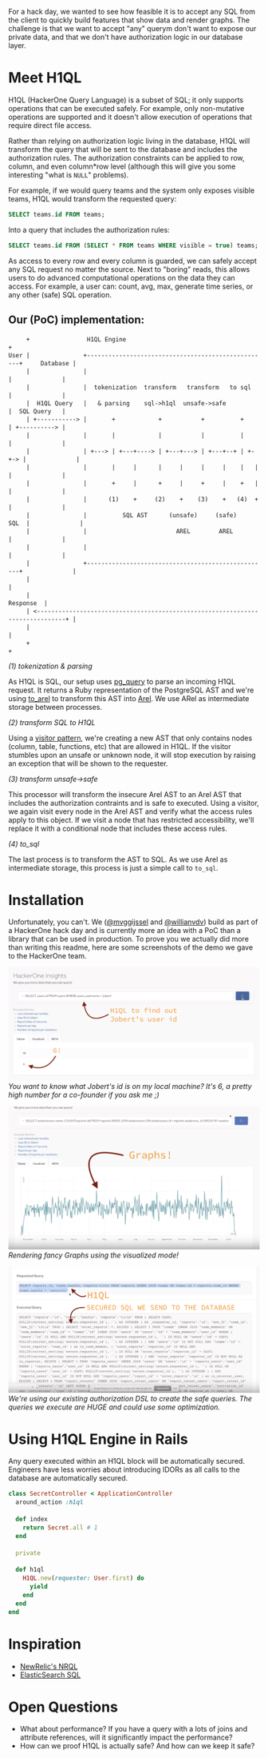 For a hack day, we wanted to see how feasible it is to accept any SQL from the client to quickly build features that show data and render graphs. The challenge is that we want to accept "any" querym don't want to expose our private data, and that we don't have authorization logic in our database layer.

# Meet H1QL
H1QL (HackerOne Query Language) is a subset of SQL; it only supports operations that can be executed safely. For example, only non-mutative operations are supported and it doesn't allow execution of operations that require direct file access. 

Rather than relying on authorization logic living in the database, H1QL will transform the query that will be sent to the database and includes the authorization rules. The authorization constraints can be applied to row, column, and even column*row level (although this will give you some interesting "what is `NULL`" problems).

For example, if we would query teams and the system only exposes visible teams, H1QL would transform the requested query:
```sql
SELECT teams.id FROM teams;
```
Into a query that includes the authorization rules:
```sql
SELECT teams.id FROM (SELECT * FROM teams WHERE visible = true) teams;
```

As access to every row and every column is guarded, we can safely accept any SQL request no matter the source. Next to "boring" reads, this allows users to do advanced computational operations on the data they can access. For example, a user can: count, avg, max, generate time series, or any other (safe) SQL operation. 

## Our (PoC) implementation:
```
     +                H1QL Engine                                                       +
User |               +---------------------------------------------------+     Database |
     |               |                                                   |              |
     |               |  tokenization  transform   transform   to sql     |              |
     |  H1QL Query   |   & parsing    sql->h1ql  unsafe->safe            |  SQL Query   |
     | +-----------> |       +            +           +          +       | +----------> |
     |               |       |            |           |          |       |              |
     |               | +---> | +---+----> | +---+---> | +---+--+ | +-+-> |              |
     |               |       |     |      |     |     |     |    |   |   |              |
     |               |       +     |      +     |     +     |    +   |   |              |
     |               |      (1)    +     (2)    +    (3)    +   (4)  +   |              |
     |               |          SQL AST      (unsafe)     (safe)    SQL  |              |
     |               |                         AREL        AREL          |              |
     |               |                                                   |              |
     |               +---------------------------------------------------+              |
     |                                                                                  |
     |                                                                        Response  |
     | <------------------------------------------------------------------------------+ |
     |                                                                                  |
     +                                                                                  +
```

*(1) tokenization & parsing*

As H1QL is SQL, our setup uses [pg_query](https://github.com/lfittl/pg_query) to parse an incoming H1QL request. It returns a Ruby representation of the PostgreSQL AST and we're using [to_arel](https://github.com/mvgijssel/to_arel) to transform this AST into [Arel](https://github.com/rails/rails/tree/master/activerecord/lib/arel). We use ARel as intermediate storage between processes.

*(2) transform SQL to H1QL*

Using a [visitor pattern]([https://en.wikipedia.org/wiki/Visitor_pattern), we're creating a new AST that only contains nodes (column, table, functions, etc) that are allowed in H1QL. If the visitor stumbles upon an unsafe or unknown node, it will stop execution by raising an exception that will be shown to the requester.

*(3) transform unsafe->safe*

This processor will transform the insecure Arel AST to an Arel AST that includes the authorization contraints and is safe to executed. Using a visitor, we again visit every node in the Arel AST and verify what the access rules apply to this object. If we visit a node that has restricted accessibility, we'll replace it with a conditional node that includes these access rules. 

*(4) to_sql*

The last process is to transform the AST to SQL. As we use Arel as intermediate storage, this process is just a simple call to `to_sql`.


# Installation

Unfortunately, you can't. We ([@mvggijssel](https://github.com/mvgijssel) and [@willianvdv](https://github.com/Willianvdv)) build as part of a HackerOne hack day and is currently more an idea with a PoC than a library that can be used in production. To prove you we actually did more than writing this readme, here are some screenshots of the demo we gave to the HackerOne team.

![User id of Jobert](./jobert.png)
*You want to know what Jobert's id is on my local machine? It's 6, a pretty high number for a co-founder if you ask me ;)*

![Rendering Graphs](./graphs.png)
*Rendering fancy Graphs using the visualized mode!*

![From h1ql to sql](./h1ql->sql.png)
*We're using our existing authorization DSL to create the safe queries. The queries we execute are HUGE and could use some optimization.*

# Using H1QL Engine in Rails
Any query executed within an H1QL block will be automatically secured. Engineers have less worries about introducing IDORs as all calls to the database are automatically secured.
```ruby
class SecretController < ApplicationController
  around_action :h1ql
  
  def index
    return Secret.all # 1
  end
  
  private
  
  def h1ql
    H1QL.new(requester: User.first) do
      yield
    end
  end
end
```

# Inspiration
- [NewRelic's NRQL](https://docs.newrelic.com/docs/insights/nrql-new-relic-query-language/nrql-reference/nrql-syntax-components-functions)
- [ElasticSearch SQL](https://www.elastic.co/products/stack/elasticsearch-sql)

# Open Questions
- What about performance? If you have a query with a lots of joins and attribute references, will it significantly impact the performance?
- How can we proof H1QL is actually safe? And how can we keep it safe?

